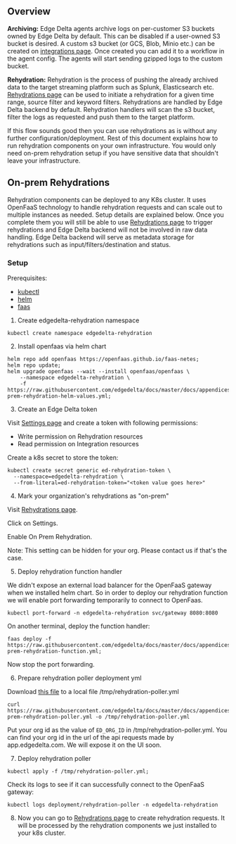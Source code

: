## Overview


**Archiving:**
Edge Delta agents archive logs on per-customer S3 buckets owned by Edge Delta by default. This can be disabled if a user-owned S3 bucket is desired.
A custom s3 bucket (or GCS, Blob, Minio etc.) can be created on [integrations page](https://app.edgedelta.com/integrations).
Once created you can add it to a workflow in the agent config. The agents will start sending gzipped logs to the custom bucket.

**Rehydration:**
Rehydration is the process of pushing the already archived data to the target streaming platform such as Splunk, Elasticsearch etc.
[Rehydrations page](https://app.edgedelta.com/rehydrations) can be used to initiate a rehydration for a given time range, source filter and keyword filters.
Rehydrations are handled by Edge Delta backend by default. Rehydration handlers will scan the s3 bucket, filter the logs as requested and push them to the target platform.

If this flow sounds good then you can use rehydrations as is without any further configuration/deployment.
Rest of this document explains how to run rehydration components on your own infrastructure. You would only need on-prem rehydration setup if you have sensitive data that shouldn't leave your infrastructure.


## On-prem Rehydrations

Rehydration components can be deployed to any K8s cluster. It uses OpenFaaS technology to handle rehydration requests and can scale out to multiple instances as needed.
Setup details are explained below. Once you complete them you will still be able to use [Rehydrations page](https://app.edgedelta.com/rehydrations) to trigger rehydrations and Edge Delta backend will not be involved in raw data handling. Edge Delta backend will serve as metadata storage for rehydrations such as input/filters/destination and status.

### Setup

Prerequisites:
- [kubectl](https://kubernetes.io/docs/tasks/tools/)
- [helm](https://helm.sh/docs/helm/helm_install/)
- [faas](https://docs.openfaas.com/cli/install/#installation)


1. Create edgedelta-rehydration namespace

```
kubectl create namespace edgedelta-rehydration
```

2. Install openfaas via helm chart

```
helm repo add openfaas https://openfaas.github.io/faas-netes;
helm repo update;
helm upgrade openfaas --wait --install openfaas/openfaas \
    --namespace edgedelta-rehydration \
    -f https://raw.githubusercontent.com/edgedelta/docs/master/docs/appendices/on-prem-rehydration-helm-values.yml;
```


3. Create an Edge Delta token

Visit [Settings page](https://app.edgedelta.com/global-settings) and create a token with following permissions:
- Write permission on Rehydration resources
- Read permission on Integration resources


Create a k8s secret to store the token:
```
kubectl create secret generic ed-rehydration-token \
  --namespace=edgedelta-rehydration \
  --from-literal=ed-rehydration-token="<token value goes here>"
```

4. Mark your organization's rehydrations as "on-prem"

Visit [Rehydrations page](https://app.edgedelta.com/rehydrations).

Click on Settings.

Enable On Prem Rehydration.

Note: This setting can be hidden for your org. Please contact us if that's the case.

5. Deploy rehydration function handler

We didn't expose an external load balancer for the OpenFaaS gateway when we installed helm chart. 
So in order to deploy our rehydration function we will enable port forwarding temporarily to connect to OpenFaas.

```
kubectl port-forward -n edgedelta-rehydration svc/gateway 8080:8080
```

On another terminal, deploy the function handler:
```
faas deploy -f https://raw.githubusercontent.com/edgedelta/docs/master/docs/appendices/on-prem-rehydration-function.yml;
```

Now stop the port forwarding.

6. Prepare rehydration poller deployment yml

Download [this file](https://raw.githubusercontent.com/edgedelta/docs/master/docs/appendices/on-prem-rehydration-poller.yml) to a local file /tmp/rehydration-poller.yml

```
curl https://raw.githubusercontent.com/edgedelta/docs/master/docs/appendices/on-prem-rehydration-poller.yml -o /tmp/rehydration-poller.yml
```

Put your org id as the value of `ED_ORG_ID` in /tmp/rehydration-poller.yml. You can find your org id in the url of the api requests made by app.edgedelta.com. We will expose it on the UI soon.

7. Deploy rehydration poller

```
kubectl apply -f /tmp/rehydration-poller.yml;
```


Check its logs to see if it can successfully connect to the OpenFaaS gateway:
```
kubectl logs deployment/rehydration-poller -n edgedelta-rehydration
```

8. Now you can go to [Rehydrations page](https://app.edgedelta.com/rehydrations) to create rehydration requests. It will be processed by the rehydration components we just installed to your k8s cluster.

